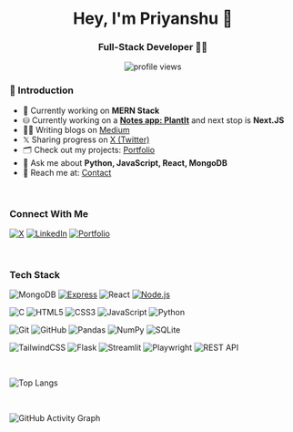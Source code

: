 <h1 align="center">Hey, I'm Priyanshu 👋</h1>
<h3 align="center"> Full-Stack Developer 👨‍💻</h3>

<p align="center">
  <img src="https://komarev.com/ghpvc/?username=yourusername&label=Profile+Views&color=blueviolet&style=flat-square" alt="profile views" />
</p>


### 👋 Introduction

- 🌱 Currently working on **MERN Stack**  
- ⛁ Currently working on a [**Notes app: PlantIt**](https://github.com/yansh07/todo-frontend) and next stop is **Next.JS**
- ✍🏻 Writing blogs on [Medium](https://yansh08.medium.com/)  
- 𝕏 Sharing progress on [X (Twitter)](https://twitter.com/yourhandle)  
- 🗂️ Check out my projects: [Portfolio](https://priyanshu8.vercel.app/)  
- 💬 Ask me about **Python, JavaScript, React, MongoDB**  
- 📩 Reach me at: [Contact](https://priyanshu8.vercel.app/)  

<br>  

### Connect With Me  
 [![X](https://img.shields.io/badge/X-black.svg?logo=x&logoColor=white)](https://x.com/yansh_08)
 [![LinkedIn](https://img.shields.io/badge/Gmail-%230077B5.svg?logo=gmail&logoColor=white)](mailto:pksingh69313@gmail.com)
 [![Portfolio](https://img.shields.io/badge/Portfolio-%2312100E.svg?logo=vercel&logoColor=white)](https://priyanshu8.vercel.app/)
  
<br>

### Tech Stack
![MongoDB](https://img.shields.io/badge/MongoDB-47A248?style=for-the-badge&logo=mongodb&logoColor=white)
[![Express](https://img.shields.io/badge/-Express-404d59?style=for-the-badge&logo=express&logoColor=white)](https://expressjs.com/)
![React](https://img.shields.io/badge/React-20232A?style=for-the-badge&logo=react&logoColor=61DAFB)
[![Node.js](https://img.shields.io/badge/-Node.js-339933?style=for-the-badge&logo=node.js&logoColor=white)](https://nodejs.org/)

![C](https://img.shields.io/badge/C-00599C?style=for-the-badge&logo=c&logoColor=white)
![HTML5](https://img.shields.io/badge/HTML5-E34F26?style=for-the-badge&logo=html5&logoColor=white)
![CSS3](https://img.shields.io/badge/CSS3-1572B6?style=for-the-badge&logo=css3&logoColor=white)
![JavaScript](https://img.shields.io/badge/JavaScript-F7DF1E?style=for-the-badge&logo=javascript&logoColor=black)
![Python](https://img.shields.io/badge/Python-3776AB?style=for-the-badge&logo=python&logoColor=white)


![Git](https://img.shields.io/badge/Git-F05032?style=for-the-badge&logo=git&logoColor=white)
![GitHub](https://img.shields.io/badge/GitHub-181717?style=for-the-badge&logo=github&logoColor=white)
![Pandas](https://img.shields.io/badge/Pandas-150458?style=for-the-badge&logo=pandas&logoColor=white)
![NumPy](https://img.shields.io/badge/NumPy-013243?style=for-the-badge&logo=numpy&logoColor=white)
![SQLite](https://img.shields.io/badge/SQLite-003B57?style=for-the-badge&logo=sqlite&logoColor=white)

![TailwindCSS](https://img.shields.io/badge/Tailwind_CSS-38B2AC?style=for-the-badge&logo=tailwind-css&logoColor=white)
![Flask](https://img.shields.io/badge/Flask-000000?style=for-the-badge&logo=flask&logoColor=white)
![Streamlit](https://img.shields.io/badge/Streamlit-FF4B4B?style=for-the-badge&logo=streamlit&logoColor=white)
![Playwright](https://img.shields.io/badge/Playwright-2EAD33?style=for-the-badge&logo=playwright&logoColor=white)
![REST API](https://img.shields.io/badge/REST-02569B?style=for-the-badge&logo=rest&logoColor=white)

<br>

![Top Langs](https://github-readme-stats.vercel.app/api/top-langs/?username=yansh07&layout=compact)

<br>

![GitHub Activity Graph](https://github-readme-activity-graph.vercel.app/graph?username=yansh07&theme=github-dark)
